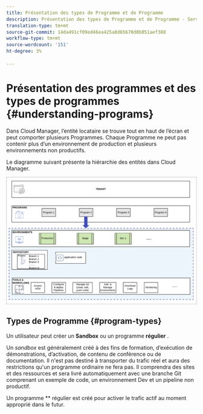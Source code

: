 ```yaml
---
title: Présentation des types de Programme et de Programme
description: Présentation des types de Programme et de Programme - Services Cloud
translation-type: tm+mt
source-git-commit: 14da491cf09ed46ea425a8d65670d8b851aef388
workflow-type: tm+mt
source-wordcount: '151'
ht-degree: 3%

---
```



# Présentation des programmes et des types de programmes {#understanding-programs}

Dans Cloud Manager, l’entité locataire se trouve tout en haut de l’écran et peut comporter plusieurs Programmes.  Chaque Programme ne peut pas contenir plus d’un environnement de production et plusieurs environnements non productifs.

Le diagramme suivant présente la hiérarchie des entités dans Cloud Manager.

![image](assets/program-types1.png)

## Types de Programme {#program-types}

Un utilisateur peut créer un **Sandbox** ou un programme **régulier** .

Un *sandbox* est généralement créé à des fins de formation, d’exécution de démonstrations, d’activation, de contenu de conférence ou de documentation. Il n&#39;est pas destiné à transporter du trafic réel et aura des restrictions qu&#39;un programme ordinaire ne fera pas. Il comprendra des sites et des ressources et sera livré automatiquement avec une branche Git comprenant un exemple de code, un environnement Dev et un pipeline non productif.

Un programme ** régulier est créé pour activer le trafic actif au moment approprié dans le futur.